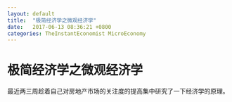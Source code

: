 ```yaml
---
layout: default
title:  "极简经济学之微观经济学"
date:   2017-06-13 08:36:21 +0800
categories: TheInstantEconomist MicroEconomy
---
```


极简经济学之微观经济学
========================

最近两三周趁着自己对房地产市场的关注度的提高集中研究了一下经济学的原理。



